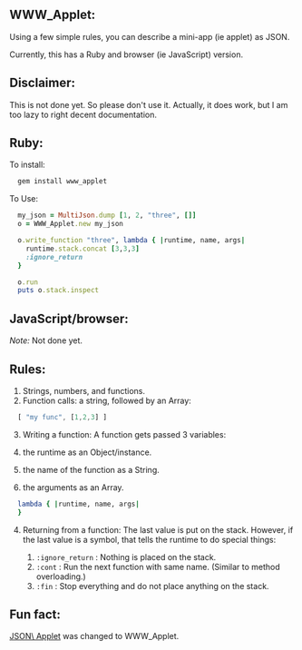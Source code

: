 
WWW\_Applet:
------------

Using a few simple rules, you can describe a mini-app (ie applet) as JSON.

Currently, this has a Ruby and browser (ie JavaScript) version.

Disclaimer:
------------

This is not done yet. So please don't use it.
Actually, it does work, but I am too lazy to right decent documentation.

Ruby:
--------------

To install:

```ruby
  gem install www_applet
```

To Use:

```ruby
  my_json = MultiJson.dump [1, 2, "three", []]
  o = WWW_Applet.new my_json

  o.write_function "three", lambda { |runtime, name, args|
    runtime.stack.concat [3,3,3]
    :ignore_return
  }

  o.run
  puts o.stack.inspect
```


JavaScript/browser:
-----------------

*Note:* Not done yet.

Rules:
-------

1. Strings, numbers, and functions.
2. Function calls: a string, followed by an Array:

```javascript
  [ "my func", [1,2,3] ]
```

3. Writing a function: A function gets passed 3 variables:

  1. the runtime as an Object/instance.
  2. the name of the function as a String.
  3. the arguments as an Array.

```ruby
  lambda { |runtime, name, args|
  }
```

4. Returning from a function: The last value is put on the stack.
   However, if the last value is a symbol, that tells the runtime
   to do special things:

     1. `:ignore_return` : Nothing is placed on the stack.
     2. `:cont`          : Run the next function with same name.
     (Similar to method overloading.)
     3.  `:fin`          : Stop everything and do not place anything
     on the stack.

Fun fact:
-----

[JSON\ Applet](http://github.com/da99/json_applet) was changed to WWW\_Applet.









